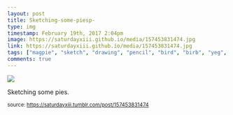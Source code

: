 ```yaml
---
layout: post
title: Sketching-some-piesp-
type: img
timestamp: February 19th, 2017 2:04pm
image: https://saturdayxiii.github.io/media/157453831474.jpg
link: https://saturdayxiii.github.io/media/157453831474.jpg
tags: ["magpie", "sketch", "drawing", "pencil", "bird", "birb", "yeg", "art"]
comments: true
---
```

<img src="https://saturdayxiii.github.io/media/157453831474.jpg"/>

Sketching some pies.
 
  
<small>source: https://saturdayxiii.tumblr.com/post/157453831474</small>